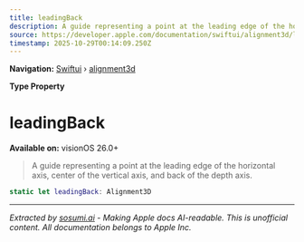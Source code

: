 ```yaml
---
title: leadingBack
description: A guide representing a point at the leading edge of the horizontal axis, center of the vertical axis, and back of the depth axis.
source: https://developer.apple.com/documentation/swiftui/alignment3d/leadingback
timestamp: 2025-10-29T00:14:09.250Z
---
```


**Navigation:** [Swiftui](/documentation/swiftui) › [alignment3d](/documentation/swiftui/alignment3d)

**Type Property**

# leadingBack

**Available on:** visionOS 26.0+

> A guide representing a point at the leading edge of the horizontal axis, center of the vertical axis, and back of the depth axis.

```swift
static let leadingBack: Alignment3D
```

---

*Extracted by [sosumi.ai](https://sosumi.ai) - Making Apple docs AI-readable.*
*This is unofficial content. All documentation belongs to Apple Inc.*
